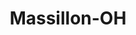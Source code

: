 ---
title: Massillon-OH
slug: massillon-oh
f_state:
- cms/state/ohio.md
f_locations:
- cms/payday-loan/advance-america-2123.md
- cms/payday-loan/capitol-cash-advance-6027.md
- cms/payday-loan/cash-connection-6861.md
- cms/payday-loan/cashland-9219.md
- cms/payday-loan/cashland-9266.md
- cms/payday-loan/check-into-cash-12249.md
- cms/payday-loan/check-into-cash-12306.md
- cms/payday-loan/check-into-cash-of-ohio-13547.md
- cms/payday-loan/checksmart-14778.md
- cms/payday-loan/financial-exchange-company-18047.md
- cms/payday-loan/first-american-holding-inc-18414.md
- cms/payday-loan/money-mart-21463.md
- cms/payday-loan/national-cash-advance-22592.md
- cms/payday-loan/national-cash-advance-22631.md
updated-on: '2024-05-30T13:41:28.615Z'
created-on: '2024-05-30T13:41:28.615Z'
published-on: '2024-05-30T13:54:32.469Z'
f_city: Massillon
layout: '[city].html'
tags: city
---